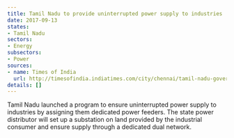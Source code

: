 ```yaml
---
title: Tamil Nadu to provide uninterrupted power supply to industries
date: 2017-09-13
states:
- Tamil Nadu
sectors:
- Energy
subsectors:
- Power
sources:
- name: Times of India
  url: http://timesofindia.indiatimes.com/city/chennai/tamil-nadu-government-launches-dedicated-power-feeders-for-industries/articleshow/60379877.cms
details: []
---
```


Tamil Nadu launched a program to ensure uninterrupted power supply to industries by assigning them dedicated power feeders. The state power distributor will set up a substation on land provided by the industrial consumer and ensure supply through a dedicated dual network.
